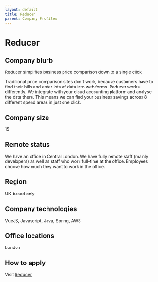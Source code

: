 ```yaml
---
layout: default
title: Reducer
parent: Company Profiles
---
```


# Reducer

## Company blurb

Reducer simplifies business price comparison down to a single click.

Traditional price comparison sites don't work, because customers have to find their bills and enter lots of data into web forms. Reducer works differently. We integrate with your cloud accounting platform and analyse the data there. This means we can find your business savings across 8 different spend areas in just one click.

## Company size

15

## Remote status

We have an office in Central London. We have fully remote staff (mainly developers) as well as staff who work full-time at the office. Employees choose how much they want to work in the office.

## Region

UK-based only 

## Company technologies

VueJS, Javascript, Java, Spring, AWS

## Office locations

London

## How to apply

Visit [Reducer](https://reducer.co.uk)
